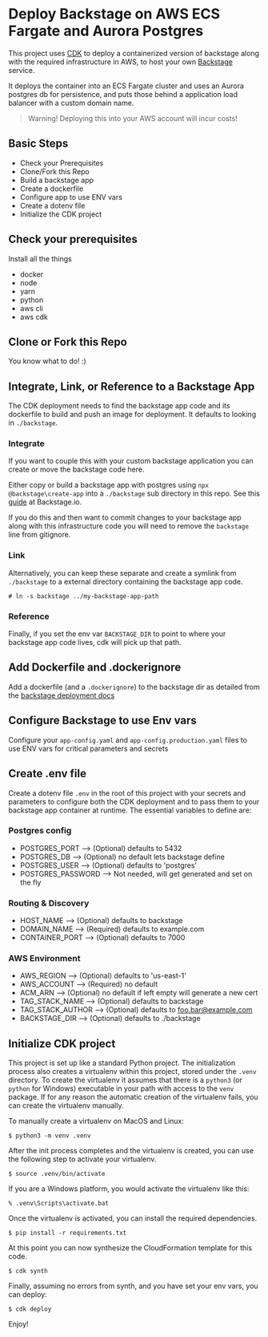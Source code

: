 
# Deploy Backstage on AWS ECS Fargate and Aurora Postgres
This project uses [CDK](https://docs.aws.amazon.com/cdk/latest/guide/home.html) to deploy a containerized version of backstage along with the required infrastructure in AWS, to host your own [Backstage](https://backstage.io) service.

It deploys the container into an ECS Fargate cluster and uses an Aurora postgres db for persistence, and puts those behind a application load balancer with a custom domain name.

> Warning! Deploying this into your AWS account will incur costs! 

## Basic Steps

- Check your Prerequisites
- Clone/Fork this Repo
- Build a backstage app
- Create a dockerfile 
- Configure app to use ENV vars
- Create a dotenv file 
- Initialize the CDK project

## Check your prerequisites
Install all the things

- docker
- node 
- yarn
- python
- aws cli
- aws cdk

## Clone or Fork this Repo
You know what to do! :)


## Integrate, Link, or Reference to a Backstage App
The CDK deployment needs to find the backstage app code and its dockerfile to build and push an image for deployment. It defaults to looking in `./backstage`. 

### Integrate
If you want to couple this with your custom backstage application you can create or move the backstage code here.

Either copy or build a backstage app with postgres using `npx @backstage\create-app` into a `./backstage` sub directory in this repo. See this [guide]() at Backstage.io.

If you do this and then want to commit changes to your backstage app along with this infrastructure code you will need to remove the `backstage` line from gitignore.  

### Link
Alternatively, you can keep these separate and create a symlink from `./backstage` to a external directory containing the backstage app code.  
```
# ln -s backstage ../my-backstage-app-path 
```

### Reference
Finally, if you set the env var `BACKSTAGE_DIR` to point to where your backstage app code lives, cdk will pick up that path.


## Add Dockerfile and .dockerignore
Add a dockerfile (and a `.dockerignore`) to the backstage dir as detailed from the [backstage deployment docs](https://backstage.io/docs/getting-started/deployment-other#docker) 


## Configure Backstage to use Env vars
Configure your `app-config.yaml` and `app-config.production.yaml` files to use ENV vars for critical parameters and secrets


## Create .env file
Create a dotenv file `.env` in the root of this project with your secrets and parameters to configure both the CDK deployment and to pass them to your backstage app container at runtime.
The essential variables to define are:

### Postgres config
- POSTGRES_PORT --> (Optional) defaults to 5432
- POSTGRES_DB --> (Optional) no default lets backstage define
- POSTGRES_USER --> (Optional) defaults to 'postgres'
- POSTGRES_PASSWORD --> Not needed, will get generated and set on the fly

### Routing & Discovery
- HOST_NAME --> (Optional) defaults to backstage
- DOMAIN_NAME --> (Required) defaults to example.com
- CONTAINER_PORT --> (Optional) defaults to 7000

### AWS Environment
- AWS_REGION --> (Optional) defaults to 'us-east-1'
- AWS_ACCOUNT --> (Required) no default
- ACM_ARN --> (Optional) no default if left empty will generate a new cert
- TAG_STACK_NAME --> (Optional) defaults to backstage
- TAG_STACK_AUTHOR --> (Optional) defaults to foo.bar@example.com
- BACKSTAGE_DIR --> (Optional) defaults to ./backstage


## Initialize CDK project
This project is set up like a standard Python project.  The initialization
process also creates a virtualenv within this project, stored under the `.venv`
directory.  To create the virtualenv it assumes that there is a `python3`
(or `python` for Windows) executable in your path with access to the `venv`
package. If for any reason the automatic creation of the virtualenv fails,
you can create the virtualenv manually.

To manually create a virtualenv on MacOS and Linux:

```
$ python3 -m venv .venv
```

After the init process completes and the virtualenv is created, you can use the following
step to activate your virtualenv.

```
$ source .venv/bin/activate
```

If you are a Windows platform, you would activate the virtualenv like this:

```
% .venv\Scripts\activate.bat
```

Once the virtualenv is activated, you can install the required dependencies.

```
$ pip install -r requirements.txt
```

At this point you can now synthesize the CloudFormation template for this code.

```
$ cdk synth
```
Finally, assuming no errors from synth, and you have set your env vars, you can deploy:

```
$ cdk deploy
```

Enjoy!
